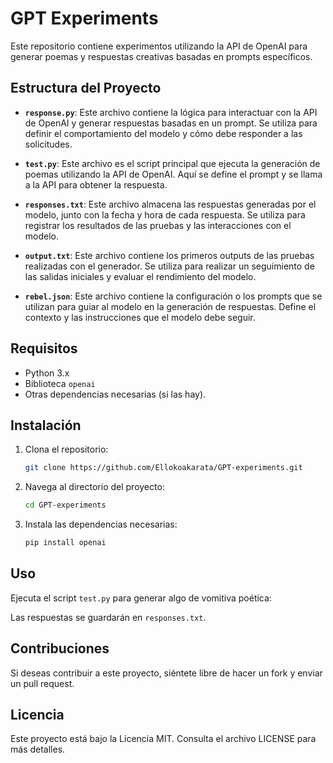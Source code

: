 # GPT Experiments

Este repositorio contiene experimentos utilizando la API de OpenAI para generar poemas y respuestas creativas basadas en prompts específicos.

## Estructura del Proyecto

- **`response.py`**: Este archivo contiene la lógica para interactuar con la API de OpenAI y generar respuestas basadas en un prompt. Se utiliza para definir el comportamiento del modelo y cómo debe responder a las solicitudes.
  
- **`test.py`**: Este archivo es el script principal que ejecuta la generación de poemas utilizando la API de OpenAI. Aquí se define el prompt y se llama a la API para obtener la respuesta.

- **`responses.txt`**: Este archivo almacena las respuestas generadas por el modelo, junto con la fecha y hora de cada respuesta. Se utiliza para registrar los resultados de las pruebas y las interacciones con el modelo.

- **`output.txt`**: Este archivo contiene los primeros outputs de las pruebas realizadas con el generador. Se utiliza para realizar un seguimiento de las salidas iniciales y evaluar el rendimiento del modelo.

- **`rebel.json`**: Este archivo contiene la configuración o los prompts que se utilizan para guiar al modelo en la generación de respuestas. Define el contexto y las instrucciones que el modelo debe seguir.

## Requisitos

- Python 3.x
- Biblioteca `openai`
- Otras dependencias necesarias (si las hay).

## Instalación

1. Clona el repositorio:
   ```bash
   git clone https://github.com/Ellokoakarata/GPT-experiments.git
   ```

2. Navega al directorio del proyecto:
   ```bash
   cd GPT-experiments
   ```

3. Instala las dependencias necesarias:
   ```bash
   pip install openai
   ```

## Uso

Ejecuta el script `test.py` para generar algo de vomitiva poética:

Las respuestas se guardarán en `responses.txt`.

## Contribuciones

Si deseas contribuir a este proyecto, siéntete libre de hacer un fork y enviar un pull request.

## Licencia

Este proyecto está bajo la Licencia MIT. Consulta el archivo LICENSE para más detalles.